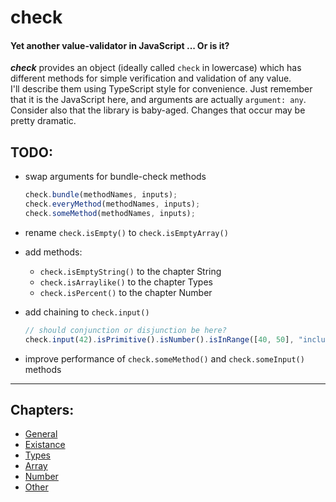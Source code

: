 # check
#### Yet another value-validator in JavaScript ... Or is it?

___check___ provides an object (ideally called `check` in lowercase) which has different methods for simple verification and validation of any value.  
I'll describe them using TypeScript style for convenience. Just remember that it is the JavaScript here, and arguments are actually `argument: any`.  
Consider also that the library is baby-aged. Changes that occur may be pretty dramatic.

## TODO:

- swap arguments for bundle-check methods  

  ```javascript
  check.bundle(methodNames, inputs);
  check.everyMethod(methodNames, inputs);
  check.someMethod(methodNames, inputs);
  ```

- rename `check.isEmpty()` to `check.isEmptyArray()`

- add methods:
  - `check.isEmptyString()` to the chapter String
  - `check.isArraylike()` to the chapter Types
  - `check.isPercent()` to the chapter Number

- add chaining to `check.input()`  

  ```javascript
  // should conjunction or disjunction be here?
  check.input(42).isPrimitive().isNumber().isInRange([40, 50], "inclusively"); // true
  ```

- improve performance of `check.someMethod()` and `check.someInput()` methods

***

## Chapters:

- [General](readme-chapters/general.md)
- [Existance](readme-chapters/existance.md)
- [Types](readme-chapters/types.md)
- [Array](readme-chapters/array.md)
- [Number](readme-chapters/number.md)
- [Other](readme-chapters/other.md)
